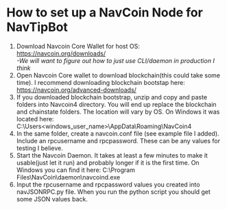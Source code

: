 # How to set up a NavCoin Node for NavTipBot

1. Download Navcoin Core Wallet for host OS: https://navcoin.org/downloads/    
      *-We will want to figure out how to just use CLI/daemon in production I think*
2. Open Navcoin Core wallet to download blockchain(this could take some time). I recommend downloading blockchain bootstap here: https://navcoin.org/advanced-downloads/
3. If you downloaded blockchain bootstrap, unzip and copy and paste folders into Navcoin4 directory. You will end up replace the blockchain and chainstate folders. The location will vary by OS. On Windows it was located here: C:\Users\<windows_user_name>\AppData\Roaming\NavCoin4   
4. In the same folder, create a navcoin.conf file (see example file I added). Include an rpcusername and rpcpassword. These can be any values for testing I believe.
5. Start the Navcoin Daemon. It takes at least a few minutes to make it usable(just let it run) and probably longer if it is the first time.  On Windows you can find it here: C:\Program Files\NavCoin\daemon\navcoind.exe
6. Input the rpcusername and rpcpassword values you created into navJSONRPC.py file. When you run the python script you should get some JSON values back.    
